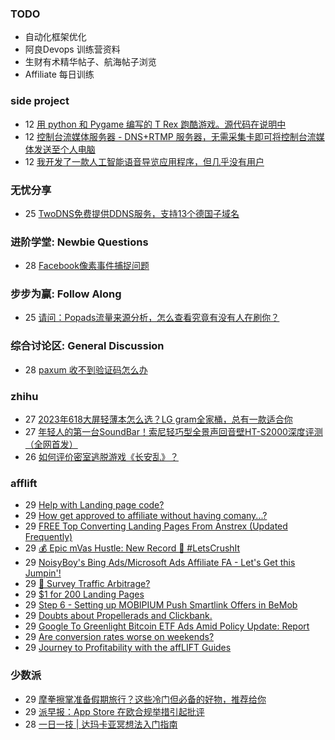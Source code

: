 ### TODO
-  自动化框架优化
-  阿良Devops 训练营资料
-  生财有术精华帖子、航海帖子浏览
-  Affiliate 每日训练

### side project
<!-- sideproject:START -->
-  12 [用 python 和 Pygame 编写的 T Rex 跑酷游戏。源代码在说明中](https://www.youtube.com/watch?v=pZySIXSelCA)
-  12 [控制台流媒体服务器 - DNS+RTMP 服务器，无需采集卡即可将控制台流媒体发送至个人电脑](https://github.com/Aioros/console-streaming-server)
-  12 [我开发了一款人工智能语音导览应用程序，但几乎没有用户](https://www.reddit.com/r/SideProject/comments/18gpp0e/ive_built_an_ai_audio_tour_app_but_have_almost_no/)<!-- sideproject:END -->


### 无忧分享
<!-- ruyo:START -->
-  25 [TwoDNS免费提供DDNS服务，支持13个德国子域名](https://51.ruyo.net/18595.html)<!-- ruyo:END -->

### 进阶学堂: Newbie Questions
<!-- advertcn1:START -->
-  28 [Facebook像素事件捕捉问题](https://www.advertcn.com/thread-113855-1-1.html)<!-- advertcn1:END -->

### 步步为赢: Follow Along
<!-- advertcn2:START -->
-  25 [请问：Popads流量来源分析，怎么查看究竟有没有人在刷你？](https://www.advertcn.com/thread-113807-1-1.html)<!-- advertcn2:END -->

### 综合讨论区: General Discussion
<!-- advertcn3:START -->
-  28 [paxum 收不到验证码怎么办](https://www.advertcn.com/thread-113852-1-1.html)<!-- advertcn3:END -->


### zhihu
<!-- zhihu:START -->
-  27 [2023年618大屏轻薄本怎么选？LG gram全家桶，总有一款适合你](http://zhuanlan.zhihu.com/p/632641888?utm_campaign=rss&utm_medium=rss&utm_source=rss&utm_content=title)
-  27 [年轻人的第一台SoundBar！索尼轻巧型全景声回音壁HT-S2000深度评测（全网首发）](http://zhuanlan.zhihu.com/p/630990296?utm_campaign=rss&utm_medium=rss&utm_source=rss&utm_content=title)
-  26 [如何评价密室逃脱游戏《长安乱》？](http://www.zhihu.com/question/563950552/answer/3045961312?utm_campaign=rss&utm_medium=rss&utm_source=rss&utm_content=title)<!-- zhihu:END -->

### afflift
<!-- afflift:START -->
-  29 [Help with Landing page code?](https://afflift.com/f/threads/help-with-landing-page-code.12543/)
-  29 [How get approved to affiliate without having comany...?](https://afflift.com/f/threads/how-get-approved-to-affiliate-without-having-comany.12541/)
-  29 [FREE Top Converting Landing Pages From Anstrex &lpar;Updated Frequently&rpar;](https://afflift.com/f/threads/free-top-converting-landing-pages-from-anstrex-updated-frequently.2596/)
-  29 [💰 Epic mVas Hustle: New Record 🚀 #LetsCrushIt](https://afflift.com/f/threads/%F0%9F%92%B0-epic-mvas-hustle-new-record-%F0%9F%9A%80-letscrushit.12305/)
-  29 [NoisyBoy&#39;s Bing Ads/Microsoft Ads Affiliate FA - Let&#39;s Get this Jumpin&#39;!](https://afflift.com/f/threads/noisyboys-bing-ads-microsoft-ads-affiliate-fa-lets-get-this-jumpin.11830/)
-  29 [🚦 Survey Traffic Arbitrage?](https://afflift.com/f/threads/%F0%9F%9A%A6-survey-traffic-arbitrage.12508/)
-  29 [$1 for 200 Landing Pages](https://afflift.com/f/threads/1-for-200-landing-pages.12504/)
-  29 [Step 6 - Setting up MOBIPIUM Push Smartlink Offers in BeMob](https://afflift.com/f/threads/step-6-setting-up-mobipium-push-smartlink-offers-in-bemob.2943/)
-  29 [Doubts about Propellerads and Clickbank.](https://afflift.com/f/threads/doubts-about-propellerads-and-clickbank.12507/)
-  29 [Google To Greenlight Bitcoin ETF Ads Amid Policy Update: Report](https://afflift.com/f/threads/google-to-greenlight-bitcoin-etf-ads-amid-policy-update-report.12542/)
-  29 [Are conversion rates worse on weekends?](https://afflift.com/f/threads/are-conversion-rates-worse-on-weekends.12536/)
-  29 [Journey to Profitability with the affLIFT Guides](https://afflift.com/f/threads/journey-to-profitability-with-the-afflift-guides.10148/)<!-- afflift:END -->

### 少数派
<!-- sspai:START -->
-  29 [摩拳擦掌准备假期旅行？这些冷门但必备的好物，推荐给你](https://sspai.com/post/86007)
-  29 [派早报：App Store 在欧合规举措引起批评](https://sspai.com/post/86150)
-  28 [一日一技 | 达玛卡亚冥想法入门指南](https://sspai.com/post/86003)<!-- sspai:END -->
